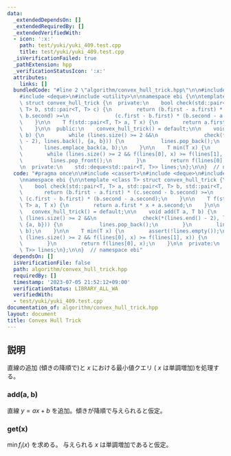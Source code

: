 ```yaml
---
data:
  _extendedDependsOn: []
  _extendedRequiredBy: []
  _extendedVerifiedWith:
  - icon: ':x:'
    path: test/yuki/yuki_409.test.cpp
    title: test/yuki/yuki_409.test.cpp
  _isVerificationFailed: true
  _pathExtension: hpp
  _verificationStatusIcon: ':x:'
  attributes:
    links: []
  bundledCode: "#line 2 \"algorithm/convex_hull_trick.hpp\"\n\n#include <cassert>\n\
    #include <deque>\n#include <utility>\n\nnamespace ebi {\n\ntemplate <class T>\
    \ struct convex_hull_trick {\n  private:\n    bool check(std::pair<T, T> a, std::pair<T,\
    \ T> b, std::pair<T, T> c) {\n        return (b.first - a.first) * (c.second -\
    \ b.second) >=\n               (c.first - b.first) * (b.second - a.second);\n\
    \    }\n\n    T f(std::pair<T, T> a, T x) {\n        return a.first * x + a.second;\n\
    \    }\n\n  public:\n    convex_hull_trick() = default;\n\n    void add(T a, T\
    \ b) {\n        while (lines.size() >= 2 &&\n               check(*(lines.end()\
    \ - 2), lines.back(), {a, b})) {\n            lines.pop_back();\n        }\n \
    \       lines.emplace_back(a, b);\n    }\n\n    T min(T x) {\n        assert(!lines.empty());\n\
    \        while (lines.size() >= 2 && f(lines[0], x) >= f(lines[1], x)) {\n   \
    \         lines.pop_front();\n        }\n        return f(lines[0], x);\n    }\n\
    \n  private:\n    std::deque<std::pair<T, T>> lines;\n};\n\n}  // namespace ebi\n"
  code: "#pragma once\n\n#include <cassert>\n#include <deque>\n#include <utility>\n\
    \nnamespace ebi {\n\ntemplate <class T> struct convex_hull_trick {\n  private:\n\
    \    bool check(std::pair<T, T> a, std::pair<T, T> b, std::pair<T, T> c) {\n \
    \       return (b.first - a.first) * (c.second - b.second) >=\n              \
    \ (c.first - b.first) * (b.second - a.second);\n    }\n\n    T f(std::pair<T,\
    \ T> a, T x) {\n        return a.first * x + a.second;\n    }\n\n  public:\n \
    \   convex_hull_trick() = default;\n\n    void add(T a, T b) {\n        while\
    \ (lines.size() >= 2 &&\n               check(*(lines.end() - 2), lines.back(),\
    \ {a, b})) {\n            lines.pop_back();\n        }\n        lines.emplace_back(a,\
    \ b);\n    }\n\n    T min(T x) {\n        assert(!lines.empty());\n        while\
    \ (lines.size() >= 2 && f(lines[0], x) >= f(lines[1], x)) {\n            lines.pop_front();\n\
    \        }\n        return f(lines[0], x);\n    }\n\n  private:\n    std::deque<std::pair<T,\
    \ T>> lines;\n};\n\n}  // namespace ebi"
  dependsOn: []
  isVerificationFile: false
  path: algorithm/convex_hull_trick.hpp
  requiredBy: []
  timestamp: '2023-07-05 21:52:12+09:00'
  verificationStatus: LIBRARY_ALL_WA
  verifiedWith:
  - test/yuki/yuki_409.test.cpp
documentation_of: algorithm/convex_hull_trick.hpp
layout: document
title: Convex Hull Trick
---
```


## 説明

直線の追加 (傾きの降順で)と $x$ における最小値クエリ ( $x$ は単調増加)を処理する。

### add(a, b)

直線 $y = ax + b$ を追加。傾きが降順で与えられると仮定。

### get(x)

$\min f_i(x)$ を求める。 与えられる $x$ は単調増加であると仮定。
